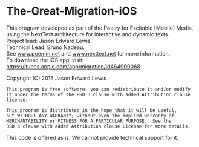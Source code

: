 # The-Great-Migration-iOS

This program developed as part of the Poetry for Excitable [Mobile] Media, using the NextText architecture for interactive and dynamic texts. <br/>
Project lead: Jason Edward Lewis. <br/>
Technical Lead: Bruno Nadeau.  <br/>
See www.poemm.net and www.nexttext.net for more information. <br/>
To download the iOS app, visit: https://itunes.apple.com/app/migration/id464900068

 Copyright (C) 2015  Jason Edward Lewis
  
    This program is free software: you can redistribute it and/or modify
    it under the terms of the BSD 3 clause with added Attribution clause license.

    This program is distributed in the hope that it will be useful,
    but WITHOUT ANY WARRANTY; without even the implied warranty of
    MERCHANTABILITY or FITNESS FOR A PARTICULAR PURPOSE.  See the
    BSD 3 clause with added Attribution clause License for more details.
This code is offered as is. We cannot provide technical support for it.
